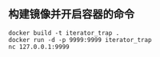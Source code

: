 ## 构建镜像并开启容器的命令

```
docker build -t iterator_trap .
docker run -d -p 9999:9999 iterator_trap
nc 127.0.0.1:9999
```

